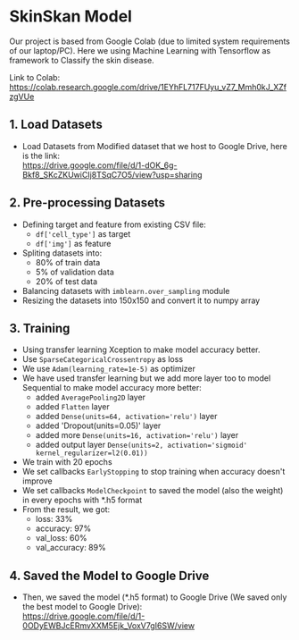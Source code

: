 # SkinSkan Model 

Our project is based from Google Colab (due to limited system requirements of our laptop/PC). Here we using Machine Learning with Tensorflow as framework to Classify the skin disease. 

Link to Colab: <br>
https://colab.research.google.com/drive/1EYhFL717FUyu_vZ7_Mmh0kJ_XZfzgVUe

## 1. Load Datasets 
  - Load Datasets from Modified dataset that we host to Google Drive, here is the link: <br> https://drive.google.com/file/d/1-dOK_6g-Bkf8_SKcZKUwiCIj8TSqC7O5/view?usp=sharing

## 2. Pre-processing Datasets
  - Defining target and feature from existing CSV file:
    - `df['cell_type']` as target
    - `df['img']` as feature
  - Spliting datasets into:
    - 80% of train data
    - 5% of validation data
    - 20% of test data
  - Balancing datasets with `imblearn.over_sampling` module
  - Resizing the datasets into 150x150 and convert it to numpy array

## 3. Training

   - Using transfer learning Xception to make model accuracy better.
   - Use `SparseCategoricalCrossentropy` as loss
   - We use `Adam(learning_rate=1e-5)` as optimizer 
   - We have used transfer learning but we add more layer too to model Sequential to make model accuracy more better:
     -  added `AveragePooling2D` layer
     -  added `Flatten` layer
     -  added `Dense(units=64, activation='relu')` layer 
     -  added 'Dropout(units=0.05)' layer
     -  added more `Dense(units=16, activation='relu')` layer
     -  added output layer `Dense(units=2, activation='sigmoid' kernel_regularizer=l2(0.01))`
  - We train with 20 epochs
  - We set callbacks `EarlyStopping` to stop training when accuracy doesn't improve
  - We set callbacks `ModelCheckpoint` to saved the model (also the weight) in every epochs with *.h5 format  
  - From the result, we got:
    - loss: 33%
    - accuracy: 97%
    - val_loss: 60%
    - val_accuracy: 89%

## 4. Saved the Model to Google Drive

  - Then, we saved the model (*.h5 format) to Google Drive (We saved only the best model to Google Drive):<br>
https://drive.google.com/file/d/1-0ODyEWBJcERmvXXM5Ejk_VoxV7gI6SW/view